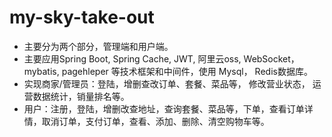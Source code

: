 # my-sky-take-out
* 主要分为两个部分，管理端和用户端。
* 主要应用Spring Boot, Spring Cache, JWT, 阿里云oss, WebSocket， mybatis, pagehleper 等技术框架和中间件，使用 Mysql， Redis数据库。
* 实现商家/管理员：登陆，增删查改订单、套餐、菜品等， 修改营业状态， 运营数据统计，销量排名等。
* 用户：注册，登陆，增删改查地址，查询套餐、菜品等，下单，查看订单详情，取消订单，支付订单，查看、添加、删除、清空购物车等。

